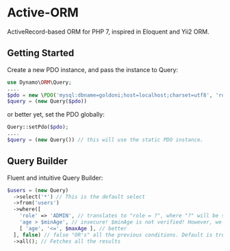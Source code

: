 # Active-ORM
ActiveRecord-based ORM for PHP 7, inspired in Eloquent and Yii2 ORM.

## Getting Started

Create a new PDO instance, and pass the instance to Query:
```php
use Dynamo\ORM\Query;
....
$pdo = new \PDO('mysql:dbname=goldoni;host=localhost;charset=utf8', 'root', 'root');
$query = (new Query($pdo))
```
or better yet, set the PDO globally:
```php
Query::setPdo($pdo);
....
$query = (new Query()) // this will use the static PDO instance.
```

## Query Builder
Fluent and intuitive Query Builder:
```php
$users = (new Query)
  ->select('*') // This is the default select
  ->from('users')
  ->where([
    'role' => 'ADMIN', // translates to "role = ?", where "?" will be securely replaced by the PDO layer
    'age > $minAge', // insecure! $minAge is not verified! However, we allow this form for convenience
    [ 'age', '<=', $maxAge ], // better
  ], false) // false "OR's" all the previous conditions. Default is true, which will "AND" all the conditions. 
  ->all(); // Fetches all the results
```
